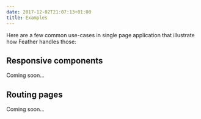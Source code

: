 ```yaml
---
date: 2017-12-02T21:07:13+01:00
title: Examples
---
```


Here are a few common use-cases in single page application that illustrate how Feather handles those:

## Responsive components

Coming soon...

## Routing pages 

Coming soon...

